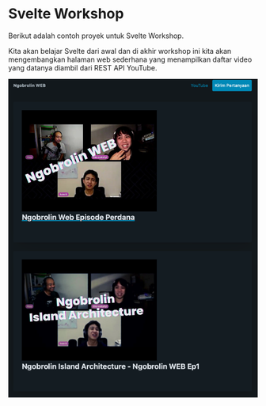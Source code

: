# Svelte Workshop

Berikut adalah contoh proyek untuk Svelte Workshop.

Kita akan belajar Svelte dari awal dan di akhir workshop ini kita akan mengembangkan halaman web sederhana yang menampilkan daftar video yang datanya diambil dari REST API YouTube.

![](./Screenshot%202023-01-05%20at%2010.12.11.png)